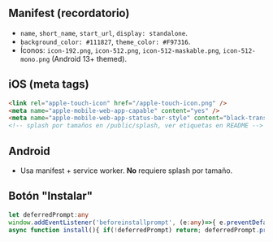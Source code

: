 ## Manifest (recordatorio)

- `name`, `short_name`, `start_url`, `display: standalone`.
- `background_color: #111827`, `theme_color: #F97316`.
- Íconos: `icon-192.png`, `icon-512.png`, `icon-512-maskable.png`, `icon-512-mono.png` (Android 13+ themed).

## iOS (meta tags)

```html
<link rel="apple-touch-icon" href="/apple-touch-icon.png" />
<meta name="apple-mobile-web-app-capable" content="yes" />
<meta name="apple-mobile-web-app-status-bar-style" content="black-translucent" />
<!-- splash por tamaños en /public/splash, ver etiquetas en README -->
```

## Android

- Usa manifest + service worker. **No** requiere splash por tamaño.

## Botón "Instalar"

```ts
let deferredPrompt:any
window.addEventListener('beforeinstallprompt', (e:any)=>{ e.preventDefault(); deferredPrompt=e })
async function install(){ if(!deferredPrompt) return; deferredPrompt.prompt(); await deferredPrompt.userChoice; deferredPrompt=null }
```
